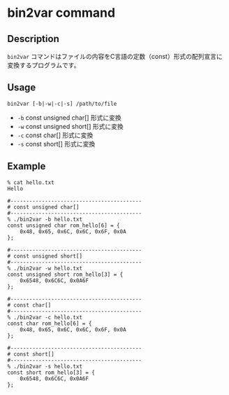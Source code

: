 # bin2var command

## Description

`bin2var` コマンドはファイルの内容をC言語の定数（const）形式の配列宣言に変換するプログラムです。

## Usage

```
bin2var [-b|-w|-c|-s] /path/to/file
```

- `-b` const unsigned char[] 形式に変換
- `-w` const unsigned short[] 形式に変換
- `-c` const char[] 形式に変換
- `-s` const short[] 形式に変換

## Example

```
% cat hello.txt
Hello

#------------------------------------------
# const unsigned char[]
#------------------------------------------
% ./bin2var -b hello.txt
const unsigned char rom_hello[6] = {
    0x48, 0x65, 0x6C, 0x6C, 0x6F, 0x0A
};

#------------------------------------------
# const unsigned short[]
#------------------------------------------
% ./bin2var -w hello.txt
const unsigned short rom_hello[3] = {
    0x6548, 0x6C6C, 0x0A6F
};

#------------------------------------------
# const char[]
#------------------------------------------
% ./bin2var -c hello.txt 
const char rom_hello[6] = {
    0x48, 0x65, 0x6C, 0x6C, 0x6F, 0x0A
};

#------------------------------------------
# const short[]
#------------------------------------------
% ./bin2var -s hello.txt
const short rom_hello[3] = {
    0x6548, 0x6C6C, 0x0A6F
};
```